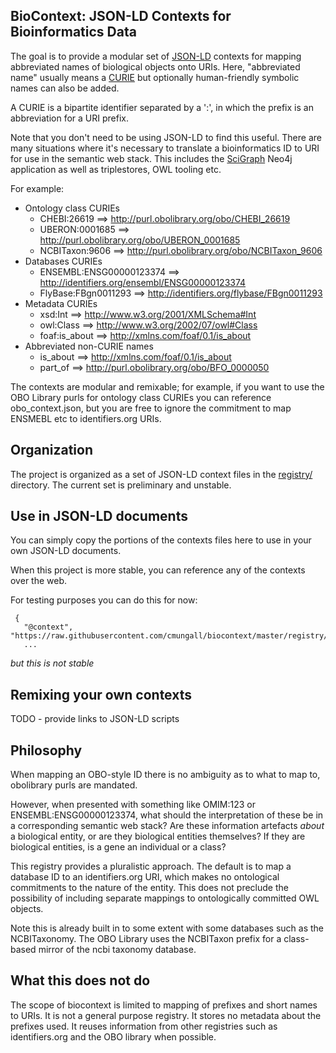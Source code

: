 ## BioContext: JSON-LD Contexts for Bioinformatics Data

The goal is to provide a modular set of [JSON-LD](http://json-ld.org/)
contexts for mapping abbreviated names of biological objects onto
URIs. Here, "abbreviated name" usually means a
[CURIE](https://en.wikipedia.org/wiki/CURIE) but optionally
human-friendly symbolic names can also be added.

A CURIE is a bipartite identifier separated by a ':', in which the
prefix is an abbreviation for a URI prefix.

Note that you don't need to be using JSON-LD to find this
useful. There are many situations where it's necessary to translate a
bioinformatics ID to URI for use in the semantic web stack. This
includes the [SciGraph](https://github.com/SciGraph/SciGraph) Neo4j
application as well as triplestores, OWL tooling etc.

For example:

 * Ontology class CURIEs
    * CHEBI:26619 ==> http://purl.obolibrary.org/obo/CHEBI_26619
    * UBERON:0001685 ==> http://purl.obolibrary.org/obo/UBERON_0001685
    * NCBITaxon:9606 ==> http://purl.obolibrary.org/obo/NCBITaxon_9606
 * Databases CURIEs
    * ENSEMBL:ENSG00000123374 ==> http://identifiers.org/ensembl/ENSG00000123374
    * FlyBase:FBgn0011293 ==> http://identifiers.org/flybase/FBgn0011293
 * Metadata CURIEs
    * xsd:Int ==> http://www.w3.org/2001/XMLSchema#Int
    * owl:Class ==> http://www.w3.org/2002/07/owl#Class
    * foaf:is_about ==> http://xmlns.com/foaf/0.1/is_about
 * Abbreviated non-CURIE names
    * is_about ==> http://xmlns.com/foaf/0.1/is_about
    * part_of ==> http://purl.obolibrary.org/obo/BFO_0000050

The contexts are modular and remixable; for example, if you want to
use the OBO Library purls for ontology class CURIEs you can reference
obo_context.json, but you are free to ignore the commitment to map
ENSMEBL etc to identifiers.org URIs.

## Organization

The project is organized as a set of JSON-LD context files in the
[registry/](registry) directory. The current set is preliminary and
unstable.

## Use in JSON-LD documents

You can simply copy the portions of the contexts files here to use in
your own JSON-LD documents.

When this project is more stable, you can reference any of the
contexts over the web.

For testing purposes you can do this for now:

```
 {
   "@context", "https://raw.githubusercontent.com/cmungall/biocontext/master/registry/obo_context.jsonld"
   ...
```

*but this is not stable*

## Remixing your own contexts

TODO - provide links to JSON-LD scripts

## Philosophy

When mapping an OBO-style ID there is no ambiguity as to what to map
to, obolibrary purls are mandated.

However, when presented with something like OMIM:123 or
ENSEMBL:ENSG00000123374, what should the interpretation of these be in
a corresponding semantic web stack? Are these information artefacts
*about* a biological entity, or are they biological entities
themselves? If they are biological entities, is a gene an individual or
a class?

This registry provides a pluralistic approach. The default is to map a
database ID to an identifiers.org URI, which makes no ontological
commitments to the nature of the entity. This does not preclude the
possibility of including separate mappings to ontologically committed
OWL objects.

Note this is already built in to some extent with some databases such
as the NCBITaxonomy. The OBO Library uses the NCBITaxon prefix for a
class-based mirror of the ncbi taxonomy database.

## What this does not do

The scope of biocontext is limited to mapping of prefixes and short
names to URIs. It is not a general purpose registry. It stores no
metadata about the prefixes used. It reuses information from other
registries such as identifiers.org and the OBO library when possible.

